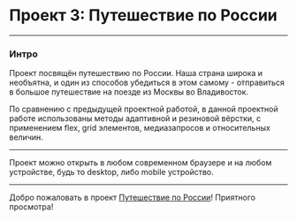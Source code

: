 # Проект 3: Путешествие по России
------

### Интро

Проект посвящён путешествию по России. Наша страна широка и необъятна, и один из способов убедиться в этом самому - отправиться в большое путешествие на поезде из Москвы во Владивосток.

По сравнению с предыдущей проектной работой, в данной проектной работе использованы методы адаптивной и резиновой вёрстки, с применением flex, grid элементов, медиазапросов и относительных величин.
___

Проект можно открыть в любом современном браузере и на любом устройстве, будь то desktop, либо mobile устройство.
___

Добро пожаловать в проект [Путешествие по России](https://freemanforever.github.io/russian-travel)! Приятного просмотра!
